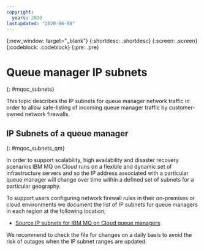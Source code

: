 ```yaml
---
copyright:
  years: 2020
lastupdated: "2020-06-08"
---
```


{:new_window: target="_blank"}
{:shortdesc: .shortdesc}
{:screen: .screen}
{:codeblock: .codeblock}
{:pre: .pre}

# Queue manager IP subnets
{: #mqoc_subnets}

This topic describes the IP subnets for queue manager network traffic in order to allow safe-listing of incoming queue manager traffic by customer-owned network firewalls.

## IP Subnets of a queue manager
{: #mqoc_subnets_qm}

In order to support scalability, high availability and disaster recovery scenarios IBM MQ on Cloud runs on a flexible and dynamic set of infrastructure servers and so the IP address associated with a particular queue manager will change over time within a defined set of subnets for a particular geography.

To support users configuring network firewall rules in their on-premises or cloud environments we document the list of IP subnets for queue managers in each region at the following location;

 - [Source IP subnets for IBM MQ on Cloud queue managers](https://ibm.biz/mqcloud-workerip)

We recommend to check the file for changes on a daily basis to avoid the risk of outages when the IP subnet ranges are updated.
